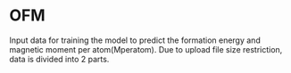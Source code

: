 # OFM
Input data for training the model to predict the formation energy and magnetic moment per atom(Mperatom).
Due to upload file size restriction, data is divided into 2 parts.
